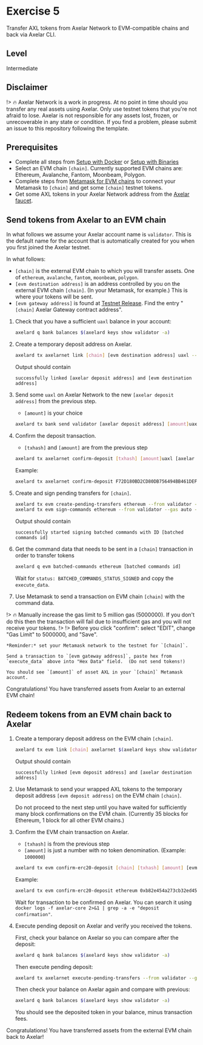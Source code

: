 # Exercise 5
Transfer AXL tokens from Axelar Network to EVM-compatible chains and back via Axelar CLI.

## Level
Intermediate

## Disclaimer
!> :fire:
Axelar Network is a work in progress. At no point in time should you transfer any real assets using Axelar. Only use testnet tokens that you're not afraid to lose. Axelar is not responsible for any assets lost, frozen, or unrecoverable in any state or condition. If you find a problem, please submit an issue to this repository following the template.

## Prerequisites

- Complete all steps from [Setup with Docker](/setup-docker) or [Setup with Binaries](/setup-binaries)
- Select an EVM chain `[chain]`.  Currently supported EVM chains are: Ethereum, Avalanche, Fantom, Moonbeam, Polygon.
- Complete steps from [Metamask for EVM chains](/resources/metamask.md) to connect your Metamask to `[chain]` and get some `[chain]` testnet tokens.
- Get some AXL tokens in your Axelar Network address from the [Axelar faucet](http://faucet.testnet.axelar.dev/).

## Send tokens from Axelar to an EVM chain

In what follows we assume your Axelar account name is `validator`.  This is the default name for the account that is automatically created for you when you first joined the Axelar testnet.

In what follows:

* `[chain]` is the external EVM chain to which you will transfer assets.  One of `ethereum`, `avalanche`, `fantom`, `moonbeam`, `polygon`.
* `[evm destination address]` is an address controlled by you on the external EVM chain `[chain]`.  (In your Metamask, for example.)  This is where your tokens will be sent.
* `[evm gateway address]` is found at [Testnet Release](/resources/testnet-releases.md).  Find the entry "`[chain]` Axelar Gateway contract address".

1. Check that you have a sufficient `uaxl` balance in your account:

    ```bash
    axelard q bank balances $(axelard keys show validator -a)
    ```

2. Create a temporary deposit address on Axelar.

    ```bash
    axelard tx axelarnet link [chain] [evm destination address] uaxl --from validator
    ```
    Output should contain
    ```
    successfully linked [axelar deposit address] and [evm destination address]
    ```

3. Send some `uaxl` on Axelar Network to the new `[axelar deposit address]` from the previous step.

    * `[amount]` is your choice

    ```bash
    axelard tx bank send validator [axelar deposit address] [amount]uaxl
    ```

4. Confirm the deposit transaction.

    * `[txhash]` and `[amount]` are from the previous step

    ```bash
    axelard tx axelarnet confirm-deposit [txhash] [amount]uaxl [axelar deposit address] --from validator
    ```
    
    Example:
    
    ```bash
    axelard tx axelarnet confirm-deposit F72D180BD2CD80DB756494BB461DEFE93091A116D703982E91AC2418EC660752 1000000uaxl axelar1gmwk28m33m3gfcc6kr32egf0w8g6k7fvppspue --from validator
    ```

5. Create and sign pending transfers for `[chain]`.

    ```bash
    axelard tx evm create-pending-transfers ethereum --from validator --gas auto --gas-adjustment 1.2
    axelard tx evm sign-commands ethereum --from validator --gas auto --gas-adjustment 1.2
    ```

    Output should contain

    ```
    successfully started signing batched commands with ID [batched commands id]
    ```

6. Get the command data that needs to be sent in a `[chain]` transaction in order to transfer tokens

    ```bash
    axelard q evm batched-commands ethereum [batched commands id]
    ```

    Wait for `status: BATCHED_COMMANDS_STATUS_SIGNED` and copy the `execute_data`.

7. Use Metamask to send a transaction on EVM chain `[chain]` with the command data.

!> :fire:
Manually increase the gas limit to 5 million gas (5000000).  If you don't do this then the transaction will fail due to insufficient gas and you will not receive your tokens.
!>
!> Before you click "confirm": select "EDIT", change "Gas Limit" to 5000000, and "Save".

    *Reminder:* set your Metamask network to the testnet for `[chain]`.  

    Send a transaction to `[evm gateway address]`, paste hex from `execute_data` above into "Hex Data" field.  (Do not send tokens!)

    You should see `[amount]` of asset AXL in your `[chain]` Metamask account.
    
Congratulations!  You have transferred assets from Axelar to an external EVM chain!

## Redeem tokens from an EVM chain back to Axelar

1. Create a temporary deposit address on the EVM chain `[chain]`.

    ```bash
    axelard tx evm link [chain] axelarnet $(axelard keys show validator -a) uaxl --from validator
    ```

    Output should contain

    ```
    successfully linked [evm deposit address] and [axelar destination address]
    ```

2. Use Metamask to send your wrapped AXL tokens to the temporary deposit address `[evm deposit address]` on the EVM chain `[chain]`.

    Do not proceed to the next step until you have waited for sufficiently many block confirmations on the EVM chain.  (Currently 35 blocks for Ethereum, 1 block for all other EVM chains.)

3. Confirm the EVM chain transaction on Axelar.
    * `[txhash]` is from the previous step
    * `[amount]` is just a number with no token denomination.  (Example: `1000000`)

    ```bash
    axelard tx evm confirm-erc20-deposit [chain] [txhash] [amount] [evm deposit address] --from validator
    ```

    Example:

    ```bash
    axelard tx evm confirm-erc20-deposit ethereum 0xb82e454a273cb32ed45a435767982293c12bf099ba419badc0a728e731f5825e 1000000 0x5CFEcE3b659e657E02e31d864ef0adE028a42a8E --from validator
    ```

    Wait for transaction to be confirmed on Axelar.
    You can search it using `docker logs -f axelar-core 2>&1 | grep -a -e "deposit confirmation"`.

4. Execute pending deposit on Axelar and verify you received the tokens.

    First, check your balance on Axelar so you can compare after the deposit:

    ```bash
    axelard q bank balances $(axelard keys show validator -a)
    ```

    Then execute pending deposit:

    ```bash
    axelard tx axelarnet execute-pending-transfers --from validator --gas auto --gas-adjustment 1.2
    ```

    Then check your balance on Axelar again and compare with previous:

    ```bash
    axelard q bank balances $(axelard keys show validator -a)
    ```

    You should see the deposited token in your balance, minus transaction fees.

Congratulations!  You have transferred assets from the external EVM chain back to Axelar!